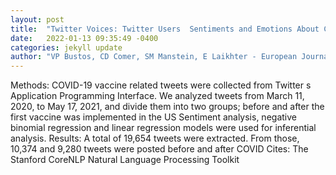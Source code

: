 ```yaml
---
layout: post
title:  "Twitter Voices: Twitter Users  Sentiments and Emotions About COVID-19 Vaccination within the United States"
date:   2022-01-13 09:35:49 -0400
categories: jekyll update
author: "VP Bustos, CD Comer, SM Manstein, E Laikhter - European Journal of , 2022"
---
```

Methods: COVID-19 vaccine related tweets were collected from Twitter s Application Programming Interface. We analyzed tweets from March 11, 2020, to May 17, 2021, and divide them into two groups; before and after the first vaccine was implemented in the US Sentiment analysis, negative binomial regression and linear regression models were used for inferential analysis. Results: A total of 19,654 tweets were extracted. From those, 10,374 and 9,280 tweets were posted before and after COVID Cites: The Stanford CoreNLP Natural Language Processing Toolkit